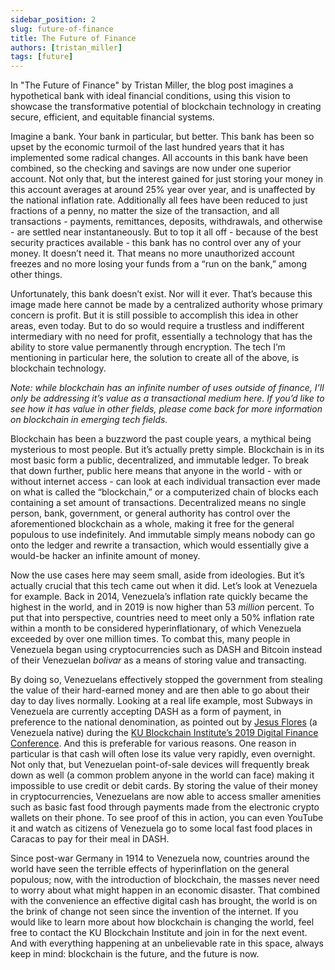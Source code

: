 ```yaml
---
sidebar_position: 2
slug: future-of-finance
title: The Future of Finance
authors: [tristan_miller]
tags: [future]
---
```


In "The Future of Finance" by Tristan Miller, the blog post imagines a hypothetical bank with ideal financial conditions, using this vision to showcase the transformative potential of blockchain technology in creating secure, efficient, and equitable financial systems.

<!-- truncate -->

Imagine a bank. Your bank in particular, but better. This bank has been so upset by the economic turmoil of the last hundred years that it has implemented some radical changes. All accounts in this bank have been combined, so the checking and savings are now under one superior account. Not only that, but the interest gained for just storing your money in this account averages at around 25% year over year, and is unaffected by the national inflation rate. Additionally all fees have been reduced to just fractions of a penny, no matter the size of the transaction, and all transactions - payments, remittances, deposits, withdrawals, and otherwise - are settled near instantaneously. But to top it all off - because of the best security practices available - this bank has no control over any of your money. It doesn’t need it. That means no more unauthorized account freezes and no more losing your funds from a “run on the bank,” among other things.

Unfortunately, this bank doesn’t exist. Nor will it ever. That’s because this image made here cannot be made by a centralized authority whose primary concern is profit. But it is still possible to accomplish this idea in other areas, even today. But to do so would require a trustless and indifferent intermediary with no need for profit, essentially a technology that has the ability to store value permanently through encryption. The tech I’m mentioning in particular here, the solution to create all of the above, is blockchain technology.

_Note: while blockchain has an infinite number of uses outside of finance, I’ll only be addressing it’s value as a transactional medium here. If you’d like to see how it has value in other fields, please come back for more information on blockchain in emerging tech fields._

Blockchain has been a buzzword the past couple years, a mythical being mysterious to most people. But it’s actually pretty simple. Blockchain is in its most basic form a public, decentralized, and immutable ledger. To break that down further, public here means that anyone in the world - with or without internet access - can look at each individual transaction ever made on what is called the “blockchain,” or a computerized chain of blocks each containing a set amount of transactions. Decentralized means no single person, bank, government, or general authority has control over the aforementioned blockchain as a whole, making it free for the general populous to use indefinitely. And immutable simply means nobody can go onto the ledger and rewrite a transaction, which would essentially give a would-be hacker an infinite amount of money.

Now the use cases here may seem small, aside from ideologies. But it’s actually crucial that this tech came out when it did. Let’s look at Venezuela for example. Back in 2014, Venezuela’s inflation rate quickly became the highest in the world, and in 2019 is now higher than 53 _million_ percent. To put that into perspective, countries need to meet only a 50% inflation rate within a month to be considered hyperinflationary, of which Venezuela exceeded by over one million times. To combat this, many people in Venezuela began using cryptocurrencies such as DASH and Bitcoin instead of their Venezuelan _bolivar_ as a means of storing value and transacting.

By doing so, Venezuelans effectively stopped the government from stealing the value of their hard-earned money and are then able to go about their day to day lives normally. Looking at a real life example, most Subways in Venezuela are currently accepting DASH as a form of payment, in preference to the national denomination, as pointed out by [Jesus Flores](https://mediahub.ku.edu/media/Jesus+Mauricio+Flores+-+Digital+Finance+Conference%2C+April+5%2C+2019/1_3lbhymxx) (a Venezuela native) during the [KU Blockchain Institute’s 2019 Digital Finance Conference](https://kublockchain.com/conference/). And this is preferable for various reasons. One reason in particular is that cash will often lose its value very rapidly, even overnight. Not only that, but Venezuelan point-of-sale devices will frequently break down as well (a common problem anyone in the world can face) making it impossible to use credit or debit cards. By storing the value of their money in cryptocurrencies, Venezuelans are now able to access smaller amenities such as basic fast food through payments made from the electronic crypto wallets on their phone. To see proof of this in action, you can even YouTube it and watch as citizens of Venezuela go to some local fast food places in Caracas to pay for their meal in DASH.

Since post-war Germany in 1914 to Venezuela now, countries around the world have seen the terrible effects of hyperinflation on the general populous; now, with the introduction of blockchain, the masses never need to worry about what might happen in an economic disaster. That combined with the convenience an effective digital cash has brought, the world is on the brink of change not seen since the invention of the internet. If you would like to learn more about how blockchain is changing the world, feel free to contact the KU Blockchain Institute and join in for the next event. And with everything happening at an unbelievable rate in this space, always keep in mind: blockchain is the future, and the future is now.
